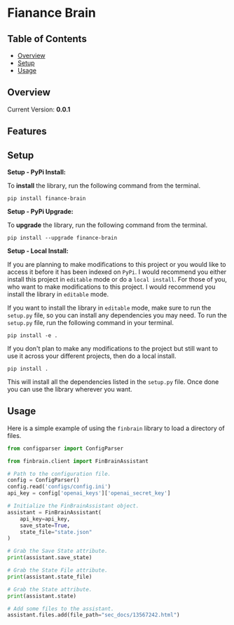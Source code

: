 # Fianance Brain

## Table of Contents

- [Overview](#overview)
- [Setup](#setup)
- [Usage](#usage)

## Overview

Current Version: **0.0.1**

## Features

## Setup

**Setup - PyPi Install:**

To **install** the library, run the following command from the terminal.

```console
pip install finance-brain
```

**Setup - PyPi Upgrade:**

To **upgrade** the library, run the following command from the terminal.

```console
pip install --upgrade finance-brain
```

**Setup - Local Install:**

If you are planning to make modifications to this project or you would like to access it
before it has been indexed on `PyPi`. I would recommend you either install this project
in `editable` mode or do a `local install`. For those of you, who want to make modifications
to this project. I would recommend you install the library in `editable` mode.

If you want to install the library in `editable` mode, make sure to run the `setup.py`
file, so you can install any dependencies you may need. To run the `setup.py` file,
run the following command in your terminal.

```console
pip install -e .
```

If you don't plan to make any modifications to the project but still want to use it across
your different projects, then do a local install.

```console
pip install .
```

This will install all the dependencies listed in the `setup.py` file. Once done
you can use the library wherever you want.

## Usage

Here is a simple example of using the `finbrain` library to load a directory of files.

```python
from configparser import ConfigParser

from finbrain.client import FinBrainAssistant

# Path to the configuration file.
config = ConfigParser()
config.read('configs/config.ini')
api_key = config['openai_keys']['openai_secret_key']

# Initialize the FinBrainAssistant object.
assistant = FinBrainAssistant(
    api_key=api_key,
    save_state=True,
    state_file="state.json"
)

# Grab the Save State attribute.
print(assistant.save_state)

# Grab the State File attribute.
print(assistant.state_file)

# Grab the State attribute.
print(assistant.state)

# Add some files to the assistant.
assistant.files.add(file_path="sec_docs/13567242.html")
```

